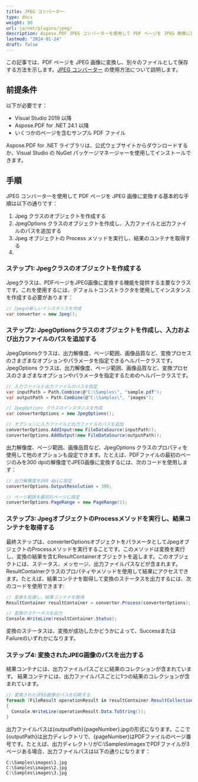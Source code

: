 ```yaml
---
title: JPEG コンバーター
type: docs
weight: 90
url: ja/net/plugins/jpeg/
description: Aspose.PDF JPEG コンバーターを使用して PDF ページを JPEG 画像に変換する方法
lastmod: "2024-01-24"
draft: false
---
```


この記事では、PDF ページを JPEG 画像に変換し、別々のファイルとして保存する方法を示します。[JPEG コンバーター](https://products.aspose.org/pdf/net/jpeg-converter/) の使用方法について説明します。

## 前提条件

以下が必要です：

* Visual Studio 2019 以降
* Aspose.PDF for .NET 24.1 以降
* いくつかのページを含むサンプル PDF ファイル

Aspose.PDF for .NET ライブラリは、公式ウェブサイトからダウンロードするか、Visual Studio の NuGet パッケージマネージャーを使用してインストールできます。

## 手順

JPEG コンバーターを使用して PDF ページを JPEG 画像に変換する基本的な手順は以下の通りです：

1. Jpeg クラスのオブジェクトを作成する
1. JpegOptions クラスのオブジェクトを作成し、入力ファイルと出力ファイルのパスを追加する
1. Jpeg オブジェクトの Process メソッドを実行し、結果のコンテナを取得する
1.
### ステップ1: Jpegクラスのオブジェクトを作成する

Jpegクラスは、PDFページをJPEG画像に変換する機能を提供する主要なクラスです。これを使用するには、デフォルトコンストラクタを使用してインスタンスを作成する必要があります：

```cs
// Jpegの新しいインスタンスを作成
var converter = new Jpeg();
```

### ステップ2: JpegOptionsクラスのオブジェクトを作成し、入力および出力ファイルのパスを追加する

JpegOptionsクラスは、出力解像度、ページ範囲、画像品質など、変換プロセスのさまざまなオプションやパラメータを指定できるヘルパークラスです。
JpegOptions クラスは、出力解像度、ページ範囲、画像品質など、変換プロセスのさまざまなオプションやパラメータを指定するためのヘルパークラスです。

```cs
// 入力ファイルと出力ファイルのパスを指定
var inputPath = Path.Combine(@"C:\Samples\", "sample.pdf");
var outputPath = Path.Combine(@"C:\Samples\", "images");

// JpegOptions クラスのインスタンスを作成
var converterOptions = new JpegOptions();

// オプションに入力ファイルと出力ファイルのパスを追加
converterOptions.AddInput(new FileDataSource(inputPath));
converterOptions.AddOutput(new FileDataSource(outputPath));
```

出力解像度、ページ範囲、画像品質など、JpegOptions クラスのプロパティを使用して他のオプションも設定できます。たとえば、PDFファイルの最初のページのみを300 dpiの解像度でJPEG画像に変換するには、次のコードを使用します：

```cs
// 出力解像度を300 dpiに設定
converterOptions.OutputResolution = 300;

// ページ範囲を最初のページに設定
converterOptions.PageRange = new PageRange(1);
```
### ステップ3: JpegオブジェクトのProcessメソッドを実行し、結果コンテナを取得する

最終ステップは、converterOptionsオブジェクトをパラメータとしてJpegオブジェクトのProcessメソッドを実行することです。このメソッドは変換を実行し、変換の結果を含むResultContainerオブジェクトを返します。このオブジェクトには、ステータス、メッセージ、出力ファイルパスなどが含まれます。ResultContainerクラスのプロパティやメソッドを使用して結果にアクセスできます。たとえば、結果コンテナを取得して変換のステータスを出力するには、次のコードを使用できます:

```cs
// 変換を処理し、結果コンテナを取得
ResultContainer resultContainer = converter.Process(converterOptions);

// 変換のステータスを出力
Console.WriteLine(resultContainer.Status);
```

変換のステータスは、変換が成功したかどうかによって、SuccessまたはFailureのいずれかになります。

### ステップ4: 変換されたJPEG画像のパスを出力する

結果コンテナには、出力ファイルパスごとに結果のコレクションが含まれています。
結果コンテナには、出力ファイルパスごとに1つの結果のコレクションが含まれています。

```cs
// 変換されたJPEG画像のパスを印刷する
foreach (FileResult operationResult in resultContainer.ResultCollection.Cast<FileResult>())
{
  Console.WriteLine(operationResult.Data.ToString());
}
```

出力ファイルパスは{outputPath}{pageNumber}.jpgの形式になります。ここで{outputPath}は出力ディレクトリで、{pageNumber}はPDFファイルのページ番号です。たとえば、出力ディレクトリがC:\Samples\imagesでPDFファイルが3ページある場合、出力ファイルパスは以下の通りになります：

```text
C:\Samples\images\1.jpg
C:\Samples\images\2.jpg
C:\Samples\images\3.jpg
```
